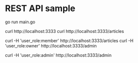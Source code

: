 # REST API sample

go run main.go

curl http://localhost:3333
curl http://localhost:3333/articles

curl -H 'user_role:member'  http://localhost:3333/articles
curl -H 'user_role:owner'  http://localhost:3333/admin

curl -H 'user_role:admin'  http://localhost:3333/admin
